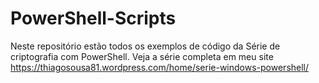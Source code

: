 # PowerShell-Scripts
Neste repositório estão todos os exemplos de código da Série de criptografia com PowerShell.
Veja a série completa em meu site https://thiagosousa81.wordpress.com/home/serie-windows-powershell/

